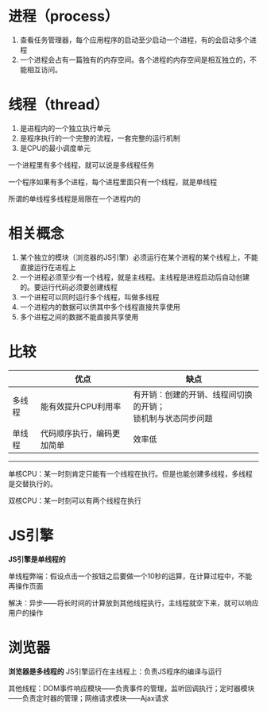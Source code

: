 # 进程（process）
1. 查看任务管理器，每个应用程序的启动至少启动一个进程，有的会启动多个进程
2. 一个进程会占有一篇独有的内存空间。各个进程的内存空间是相互独立的，不能相互访问。

# 线程（thread）
1. 是进程内的一个独立执行单元
2. 是程序执行的一个完整的流程，一套完整的运行机制
3. 是CPU的最小调度单元

一个进程里有多个线程，就可以说是多线程任务

一个程序如果有多个进程，每个进程里面只有一个线程，就是单线程

所谓的单线程多线程是局限在一个进程内的

# 相关概念
1. 某个独立的模块（浏览器的JS引擎）必须运行在某个进程的某个线程上，不能直接运行在进程上
2. 一个进程必须至少有一个线程，就是主线程。主线程是进程启动后自动创建的。要运行代码必须要创建线程
3. 一个进程可以同时运行多个线程，叫做多线程
4. 一个进程内的数据可以供其中多个线程直接共享使用
5. 多个进程之间的数据不能直接共享使用


# 比较
|    | 优点   | 缺点  |
|  ----   | ----  | ----  |
| 多线程  | 能有效提升CPU利用率 |有开销：创建的开销、线程间切换的开销；<br>锁机制与状态同步问题|
| 单线程  | 代码顺序执行，编码更加简单 |效率低 |
---

单核CPU：某一时刻肯定只能有一个线程在执行。但是也能创建多线程，多线程是交替执行的。

双核CPU：某一时刻可以有两个线程在执行

# JS引擎
**JS引擎是单线程的**

单线程弊端：假设点击一个按钮之后要做一个10秒的运算，在计算过程中，不能再操作页面

解决：异步——将长时间的计算放到其他线程执行，主线程就空下来，就可以响应用户的操作


# 浏览器
**浏览器是多线程的**
JS引擎运行在主线程上：负责JS程序的编译与运行

其他线程：DOM事件响应模块——负责事件的管理，监听回调执行；定时器模块——负责定时器的管理；网络请求模块——Ajax请求